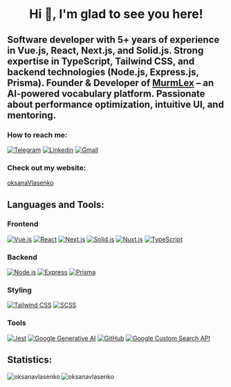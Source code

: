 <h1 align="center">Hi 👋, I'm glad to see you here!</h1>

<h2>Software developer with 5+ years of experience in Vue.js, React, Next.js, and Solid.js. Strong expertise in TypeScript, Tailwind CSS, and backend technologies (Node.js, Express.js, Prisma). Founder & Developer of <a href="https://nextjs-dashboard-ebon-sigma-74.vercel.app/" target="_blank">MurmLex</a> – an AI-powered vocabulary platform. Passionate about performance optimization, intuitive UI, and mentoring.</h2>

<h3>How to reach me:</h3>

[![Telegram](https://img.shields.io/badge/Telegram-%23fff?logo=telegram&logoColor=white&labelColor=%2326A5E4&color=%2326A5E4)](https://t.me/kseniaVlasenko)
[![Linkedin](https://img.shields.io/badge/Linkedin-%23fff?logo=linkedin&logoColor=white&labelColor=%230A66C2&color=%230A66C2)](https://www.linkedin.com/in/oksana-vlasenko-28b53919b/)
[![Gmail](https://img.shields.io/badge/Gmail-%23fff?logo=gmail&logoColor=white&labelColor=%23EA4335&color=%23EA4335)](mailto:vlasenkoksenia642@gmail.com?subject=Message%20from%20your%20site&body=Hello,%20I%20would%20like%20to...)

<h3>Check out my website:</h3>

[oksanaVlasenko](https://oksanavlasenko.github.io/vlasenko/#/)

<h2 align="left">Languages and Tools:</h2>

### Frontend
[![Vue.js](https://img.shields.io/badge/Vue.js-4FC08D?logo=vue.js&logoColor=white&style=flat)](https://vuejs.org/)
[![React](https://img.shields.io/badge/React-61DAFB?logo=react&logoColor=black&style=flat)](https://reactjs.org/)
[![Next.js](https://img.shields.io/badge/Next.js-000000?style=flat&logo=next.js)](https://nextjs.org/)
[![Solid.js](https://img.shields.io/badge/Solid.js-000000?style=flat&logo=solid)](https://www.solidjs.com/)
[![Nuxt.js](https://img.shields.io/badge/Nuxt.js-00DC82?logo=nuxt.js&logoColor=white&style=flat)](https://nuxtjs.org/)
[![TypeScript](https://img.shields.io/badge/TypeScript-3178C6?logo=typescript&logoColor=white&style=flat)](https://www.typescriptlang.org/)

### Backend
[![Node.js](https://img.shields.io/badge/Node.js-339933?logo=node.js&logoColor=white&style=flat)](https://nodejs.org)
[![Express](https://img.shields.io/badge/Express-000000?logo=express&logoColor=white&style=flat)](https://expressjs.com)
[![Prisma](https://img.shields.io/badge/Prisma-2D3748?logo=prisma&logoColor=white&style=flat)](https://www.prisma.io/)

### Styling
[![Tailwind CSS](https://img.shields.io/badge/Tailwind%20CSS-06B6D4?logo=tailwindcss&logoColor=white&style=flat)](https://tailwindcss.com/)
[![SCSS](https://img.shields.io/badge/SCSS-CC6699?logo=sass&logoColor=white&style=flat)](https://sass-lang.com/)

### Tools
[![Jest](https://img.shields.io/badge/Jest-C21325?logo=jest&logoColor=white&style=flat)](https://jestjs.io/)
[![Google Generative AI](https://img.shields.io/badge/Google%20Generative%20AI-4285F4?logo=google&logoColor=white&style=flat)](https://cloud.google.com/generative-ai)
[![GitHub](https://img.shields.io/badge/GitHub-181717?logo=github&logoColor=white&style=flat)](https://github.com/oksanaVlasenko)
[![Google Custom Search API](https://img.shields.io/badge/Google%20Custom%20Search%20API-F8F8F8?logo=google&logoColor=black&style=flat)](https://developers.google.com/custom-search)

<h2 align="left">Statistics:</h2>

<p><img align="left" src="https://github-readme-streak-stats.herokuapp.com/?user=oksanavlasenko" alt="oksanavlasenko" /></p>

<p><img align="center" src="https://github-readme-stats.vercel.app/api/top-langs?username=oksanavlasenko&show_icons=true&locale=en&layout=compact" alt="oksanavlasenko" /></p>




